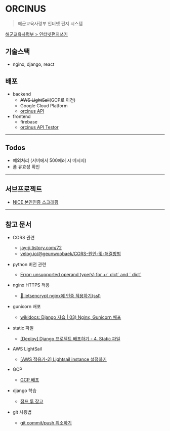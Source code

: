 # ORCINUS
> 해군교육사령부 인터넷 편지 시스템

[해군교육사령부 > 인터넷편지쓰기](https://www.edunavy.mil.kr:10003/themes/basic/sub2/4_5.jsp)


## 기술스택
- nginx, django, react

## 배포
- backend
  - ~~AWS LightSail~~(GCP로 이전)
  - Google Cloud Platform
  - [orcinus API](https://orcinus.jiwon.me/api/Orcinus)
- frontend
  - firebase
  - [orcinus API Testor](https://orcinusapi.web.app)

---

## Todos

- 예외처리 (서버에서 500에러 시 메시지)
- 폼 유효성 확인

---

## 서브프로젝트

- [NICE 본인인증 스크래핑](https://github.com/jiwonMe/k-on-cert)

---

## 참고 문서

- CORS 관련
  - [jay-ji.tistory.com/72](https://jay-ji.tistory.com/72)
  - [velog.io/@geunwoobaek/CORS-원인-및-해결방법](https://velog.io/@geunwoobaek/CORS-원인-및-해결방법)

- python 버전 관련
  - [Error: unsupported operand type(s) for +:´ dict´ and ´ dict´](https://www.programmersought.com/article/85406088911/)

- nginx HTTPS 적용
  - [🥑 letsencrypt nginx에 인증 적용하기(ssl)](https://velog.io/@may_soouu/letsencrypt-nginx%EC%97%90-%EC%9D%B8%EC%A6%9D-%EC%A0%81%EC%9A%A9%ED%95%98%EA%B8%B0ssl)

- gunicorn 배포
  - [wikidocs: Django 자습 | 03) Nginx, Gunicorn 배포](https://wikidocs.net/6601)

- static 파일
  - [[Deploy] Django 프로젝트 배포하기 - 4. Static 파일](https://nachwon.github.io/django-deploy-4-static/)

- AWS LightSail
  - [[AWS 적응기-2] Lightsail instance 설정하기](https://velog.io/@mhc3357/AWS-%EC%A0%81%EC%9D%91%EA%B8%B0-2-Lightsail-instance-%EC%84%A4%EC%A0%95%ED%95%98%EA%B8%B0)

- GCP
  - [GCP 배포](https://velog.io/@codren/GCP-%EB%B0%B0%ED%8F%AC)

- django 학습
  - [점프 투 장고](https://wikidocs.net/77522)

- git 사용법
  - [git commit/push 취소하기](https://gmlwjd9405.github.io/2018/05/25/git-add-cancle.html)